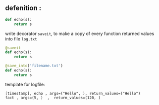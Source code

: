 ## defenition : 

```python
def echo(s):
    return s
```

write decorator `saveit`, to make a copy of every function returned values 
into file `log.txt`

```python
@saveit
def echo(s):
    return s
```


```python
@save_into('filename.txt')
def echo(s):
    return s 
```


template for logfile: 
```
[timestamp], echo , args=("Hello", ), return_values=("Hello")
fact , args=(5, )  ,  return_values=(120, )
```






